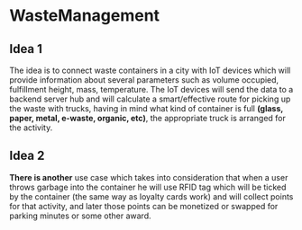 # WasteManagement

## Idea 1

The idea is to connect waste containers in a city with IoT devices which will provide information about several parameters such as volume occupied, fulfillment height, mass, temperature. The IoT devices will send the data to a backend server hub and will calculate a smart/effective route for picking up the waste with trucks, having in mind what kind of container is full **(glass, paper, metal, e-waste, organic, etc)**, the appropriate truck is arranged for the activity. 

## Idea 2

**There is another** use case which takes into consideration that when a user throws garbage into the container he will use RFID tag which will be ticked by the container (the same way as loyalty cards work) and will collect points for that activity, and later those points can be monetized or swapped for parking minutes or some other award.
